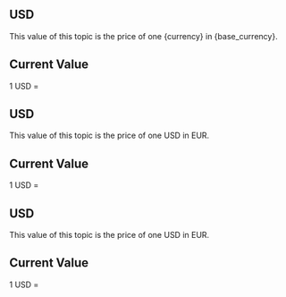 ## USD

This value of this topic is the price of one {currency} in {base_currency}.

## Current Value

1 USD = <Topic topic="finance/stock-exchange/currency/USD/EUR" decimals="3" unit="EUR"/>

## USD

This value of this topic is the price of one USD in EUR.

## Current Value

1 USD = <Topic topic="finance/stock-exchange/currency/USD/EUR" decimals="3" unit="EUR"/>

## USD

This value of this topic is the price of one USD in EUR.

## Current Value

1 USD = <Topic topic="finance/stock-exchange/currency/USD/EUR" decimals="3" unit="EUR"/>

